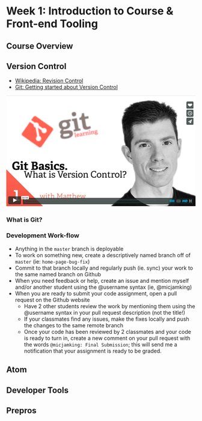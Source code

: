 # Week 1: Introduction to Course & Front-end Tooling

## Course Overview

## Version Control

- [Wikipedia: Revision Control](https://en.wikipedia.org/wiki/Revision_control)
- [Git: Getting started about Version Control](https://git-scm.com/book/en/v2/Getting-Started-About-Version-Control)

[![What is Version Control](images/git/what-is-version-control.png)](https://vimeo.com/41027679)

### What is Git?

### Development Work-flow

- Anything in the `master` branch is deployable
- To work on something new, create a descriptively named branch off of `master` (ie: `home-page-bug-fix`)
- Commit to that branch locally and regularly push (ie. sync) your work to the same named branch on Github
- When you need feedback or help, create an issue and mention myself and/or another student using the @username syntax (ie, @micjamking)
- When you are ready to submit your code assignment, open a pull request on the Github website
  - Have 2 other students review the work by mentioning them using the @username syntax in your pull request description (not the title!)
  - If your classmates find any issues, make the fixes locally and push the changes to the same remote branch
  - Once your code has been reviewed by 2 classmates and your code is ready to turn in, create a new comment on your pull request with the words `@micjamking: Final Submission`; this will send me a notification that your assignment is ready to be graded.

## Atom

## Developer Tools

## Prepros
